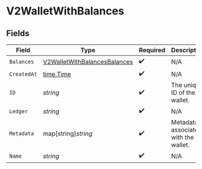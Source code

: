 # V2WalletWithBalances


## Fields

| Field                                                                               | Type                                                                                | Required                                                                            | Description                                                                         |
| ----------------------------------------------------------------------------------- | ----------------------------------------------------------------------------------- | ----------------------------------------------------------------------------------- | ----------------------------------------------------------------------------------- |
| `Balances`                                                                          | [V2WalletWithBalancesBalances](../../models/shared/v2walletwithbalancesbalances.md) | :heavy_check_mark:                                                                  | N/A                                                                                 |
| `CreatedAt`                                                                         | [time.Time](https://pkg.go.dev/time#Time)                                           | :heavy_check_mark:                                                                  | N/A                                                                                 |
| `ID`                                                                                | *string*                                                                            | :heavy_check_mark:                                                                  | The unique ID of the wallet.                                                        |
| `Ledger`                                                                            | *string*                                                                            | :heavy_check_mark:                                                                  | N/A                                                                                 |
| `Metadata`                                                                          | map[string]*string*                                                                 | :heavy_check_mark:                                                                  | Metadata associated with the wallet.                                                |
| `Name`                                                                              | *string*                                                                            | :heavy_check_mark:                                                                  | N/A                                                                                 |
